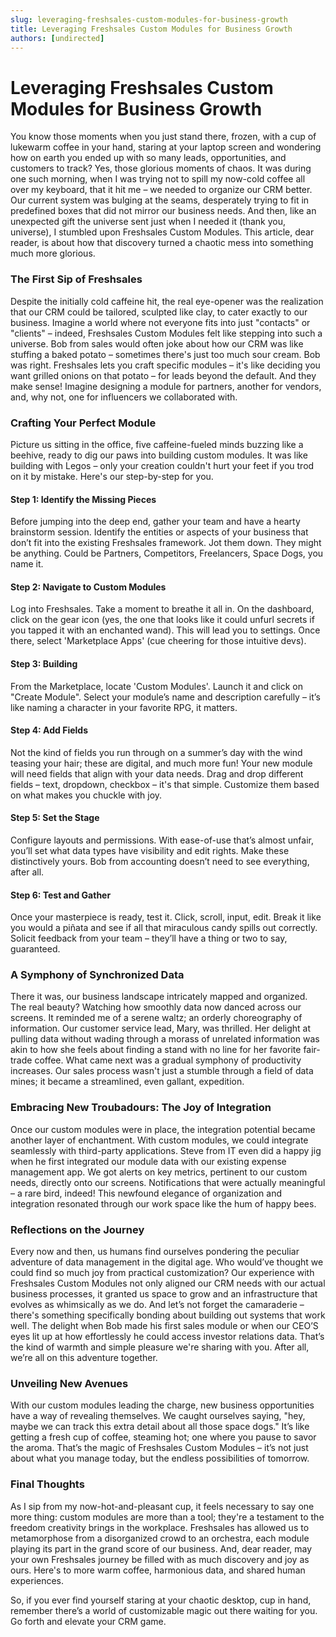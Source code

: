 ```yaml
---
slug: leveraging-freshsales-custom-modules-for-business-growth
title: Leveraging Freshsales Custom Modules for Business Growth
authors: [undirected]
---
```



# Leveraging Freshsales Custom Modules for Business Growth 

You know those moments when you just stand there, frozen, with a cup of lukewarm coffee in your hand, staring at your laptop screen and wondering how on earth you ended up with so many leads, opportunities, and customers to track? Yes, those glorious moments of chaos. It was during one such morning, when I was trying not to spill my now-cold coffee all over my keyboard, that it hit me – we needed to organize our CRM better. Our current system was bulging at the seams, desperately trying to fit in predefined boxes that did not mirror our business needs. And then, like an unexpected gift the universe sent just when I needed it (thank you, universe), I stumbled upon Freshsales Custom Modules. This article, dear reader, is about how that discovery turned a chaotic mess into something much more glorious.

### The First Sip of Freshsales

Despite the initially cold caffeine hit, the real eye-opener was the realization that our CRM could be tailored, sculpted like clay, to cater exactly to our business. Imagine a world where not everyone fits into just "contacts" or "clients" – indeed, Freshsales Custom Modules felt like stepping into such a universe. Bob from sales would often joke about how our CRM was like stuffing a baked potato – sometimes there's just too much sour cream. Bob was right. Freshsales lets you craft specific modules – it's like deciding you want grilled onions on that potato – for leads beyond the default. And they make sense! Imagine designing a module for partners, another for vendors, and, why not, one for influencers we collaborated with.

### Crafting Your Perfect Module

Picture us sitting in the office, five caffeine-fueled minds buzzing like a beehive, ready to dig our paws into building custom modules. It was like building with Legos – only your creation couldn't hurt your feet if you trod on it by mistake. Here's our step-by-step for you.

#### Step 1: Identify the Missing Pieces

Before jumping into the deep end, gather your team and have a hearty brainstorm session. Identify the entities or aspects of your business that don’t fit into the existing Freshsales framework. Jot them down. They might be anything. Could be Partners, Competitors, Freelancers, Space Dogs, you name it. 

#### Step 2: Navigate to Custom Modules

Log into Freshsales. Take a moment to breathe it all in. On the dashboard, click on the gear icon (yes, the one that looks like it could unfurl secrets if you tapped it with an enchanted wand). This will lead you to settings. Once there, select 'Marketplace Apps' (cue cheering for those intuitive devs).

#### Step 3: Building

From the Marketplace, locate 'Custom Modules'. Launch it and click on "Create Module". Select your module’s name and description carefully – it’s like naming a character in your favorite RPG, it matters.

#### Step 4: Add Fields

Not the kind of fields you run through on a summer’s day with the wind teasing your hair; these are digital, and much more fun! Your new module will need fields that align with your data needs. Drag and drop different fields – text, dropdown, checkbox – it's that simple. Customize them based on what makes you chuckle with joy.

#### Step 5: Set the Stage

Configure layouts and permissions. With ease-of-use that’s almost unfair, you’ll set what data types have visibility and edit rights. Make these distinctively yours. Bob from accounting doesn’t need to see everything, after all.

#### Step 6: Test and Gather

Once your masterpiece is ready, test it. Click, scroll, input, edit. Break it like you would a piñata and see if all that miraculous candy spills out correctly. Solicit feedback from your team – they’ll have a thing or two to say, guaranteed.

### A Symphony of Synchronized Data

There it was, our business landscape intricately mapped and organized. The real beauty? Watching how smoothly data now danced across our screens. It reminded me of a serene waltz; an orderly choreography of information. Our customer service lead, Mary, was thrilled. Her delight at pulling data without wading through a morass of unrelated information was akin to how she feels about finding a stand with no line for her favorite fair-trade coffee. What came next was a gradual symphony of productivity increases. Our sales process wasn't just a stumble through a field of data mines; it became a streamlined, even gallant, expedition.

### Embracing New Troubadours: The Joy of Integration

Once our custom modules were in place, the integration potential became another layer of enchantment. With custom modules, we could integrate seamlessly with third-party applications. Steve from IT even did a happy jig when he first integrated our module data with our existing expense management app. We got alerts on key metrics, pertinent to our custom needs, directly onto our screens. Notifications that were actually meaningful – a rare bird, indeed! This newfound elegance of organization and integration resonated through our work space like the hum of happy bees. 

### Reflections on the Journey

Every now and then, us humans find ourselves pondering the peculiar adventure of data management in the digital age. Who would’ve thought we could find so much joy from practical customization? Our experience with Freshsales Custom Modules not only aligned our CRM needs with our actual business processes, it granted us space to grow and an infrastructure that evolves as whimsically as we do. And let’s not forget the camaraderie – there's something specifically bonding about building out systems that work well. The delight when Bob made his first sales module or when our CEO’S eyes lit up at how effortlessly he could access investor relations data. That’s the kind of warmth and simple pleasure we're sharing with you. After all, we’re all on this adventure together.

### Unveiling New Avenues

With our custom modules leading the charge, new business opportunities have a way of revealing themselves. We caught ourselves saying, "hey, maybe we can track this extra detail about all those space dogs." It’s like getting a fresh cup of coffee, steaming hot; one where you pause to savor the aroma. That’s the magic of Freshsales Custom Modules – it’s not just about what you manage today, but the endless possibilities of tomorrow.

### Final Thoughts

As I sip from my now-hot-and-pleasant cup, it feels necessary to say one more thing: custom modules are more than a tool; they're a testament to the freedom creativity brings in the workplace. Freshsales has allowed us to metamorphose from a disorganized crowd to an orchestra, each module playing its part in the grand score of our business. And, dear reader, may your own Freshsales journey be filled with as much discovery and joy as ours. Here's to more warm coffee, harmonious data, and shared human experiences.

So, if you ever find yourself staring at your chaotic desktop, cup in hand, remember there’s a world of customizable magic out there waiting for you. Go forth and elevate your CRM game.